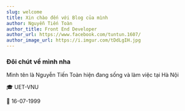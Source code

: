 ```yaml
---
slug: welcome
title: Xin chào đến với Blog của mình
author: Nguyễn Tiến Toàn
author_title: Front End Developer
author_url: https://www.facebook.com/tuntun.1607/
author_image_url: https://i.imgur.com/tDdLgIH.jpg
---
```


### Đôi chút về mình nha

Mình tên là Nguyễn Tiến Toàn hiện đang sống và làm việc tại Hà Nội 

🎓 UET-VNU

🎂 16-07-1999
